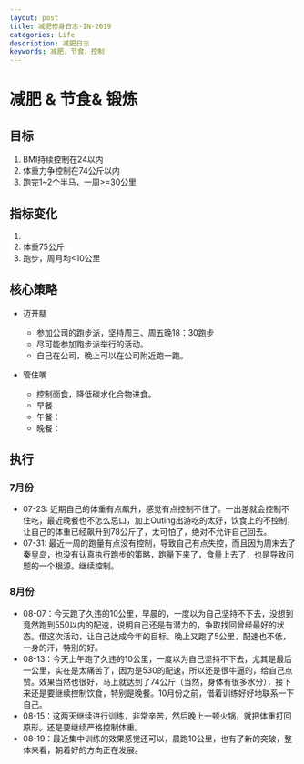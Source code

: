 ```yaml
---
layout: post
title: 减肥修身日志-IN-2019
categories: Life
description: 减肥日志
keywords: 减肥，节食，控制
---
```


# 减肥 & 节食& 锻炼
## 目标
1. BMI持续控制在24以内
2. 体重力争控制在74公斤以内
3. 跑完1~2个半马，一周>=30公里

## 指标变化
1.
2. 体重75公斤
3. 跑步，周月均<10公里

## 核心策略
- 迈开腿
  - 参加公司的跑步派，坚持周三、周五晚18：30跑步
  - 尽可能参加跑步派举行的活动。
  - 自己在公司，晚上可以在公司附近跑一跑。

- 管住嘴
  - 控制面食，降低碳水化合物进食。
  - 早餐
  - 午餐：
  - 晚餐：

## 执行
### 7月份
- 07-23: 近期自己的体重有点飙升，感觉有点控制不住了。一出差就会控制不住吃，最近晚餐也不怎么忌口，加上Outing出游吃的太好，饮食上的不控制，让自己的体重已经飙升到78公斤了，太可怕了，绝对不允许自己回去。
- 07-31: 最近一周的跑量有点没有控制，导致自己有点失控，而且因为周末去了秦皇岛，也没有认真执行跑步的策略，跑量下来了，食量上去了，也是导致问题的一个根源。继续控制。

### 8月份
- 08-07：今天跑了久违的10公里，早晨的，一度以为自己坚持不下去，没想到竟然跑到550以内的配速，说明自己还是有潜力的，争取找回曾经最好的状态。借这次活动，让自己达成今年的目标。晚上又跑了5公里，配速也不低，一身的汗，特别的好。
- 08-13：今天上午跑了久违的10公里，一度以为自己坚持不下去，尤其是最后一公里，实在是太痛苦了，因为是530的配速，所以还是很牛逼的，给自己点赞。效果当然也很好，马上就达到了74公斤（当然，身体有很多水分），接下来还是要继续控制饮食，特别是晚餐。10月份之前，借着训练好好地联系一下自己。
- 08-15：这两天继续进行训练，非常辛苦，然后晚上一顿火锅，就把体重打回原形。还是要继续严格控制体重。
- 08-19：最近集中训练的效果感觉还可以，晨跑10公里，也有了新的突破，整体来看，朝着好的方向正在发展。
